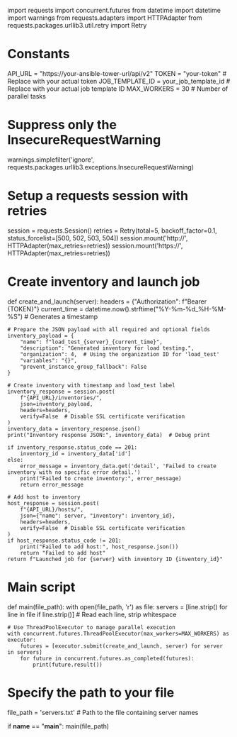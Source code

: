 import requests
import concurrent.futures
from datetime import datetime
import warnings
from requests.adapters import HTTPAdapter
from requests.packages.urllib3.util.retry import Retry

# Constants
API_URL = "https://your-ansible-tower-url/api/v2"
TOKEN = "your-token"  # Replace with your actual token
JOB_TEMPLATE_ID = your_job_template_id  # Replace with your actual job template ID
MAX_WORKERS = 30  # Number of parallel tasks

# Suppress only the InsecureRequestWarning
warnings.simplefilter('ignore', requests.packages.urllib3.exceptions.InsecureRequestWarning)

# Setup a requests session with retries
session = requests.Session()
retries = Retry(total=5, backoff_factor=0.1, status_forcelist=[500, 502, 503, 504])
session.mount('http://', HTTPAdapter(max_retries=retries))
session.mount('https://', HTTPAdapter(max_retries=retries))

# Create inventory and launch job
def create_and_launch(server):
    headers = {"Authorization": f"Bearer {TOKEN}"}
    current_time = datetime.now().strftime("%Y-%m-%d_%H-%M-%S")  # Generates a timestamp

    # Prepare the JSON payload with all required and optional fields
    inventory_payload = {
        "name": f"load_test_{server}_{current_time}",
        "description": "Generated inventory for load testing.",
        "organization": 4,  # Using the organization ID for 'load_test'
        "variables": "{}",
        "prevent_instance_group_fallback": False
    }

    # Create inventory with timestamp and load_test label
    inventory_response = session.post(
        f"{API_URL}/inventories/",
        json=inventory_payload,
        headers=headers,
        verify=False  # Disable SSL certificate verification
    )
    inventory_data = inventory_response.json()
    print("Inventory response JSON:", inventory_data)  # Debug print

    if inventory_response.status_code == 201:
        inventory_id = inventory_data['id']
    else:
        error_message = inventory_data.get('detail', 'Failed to create inventory with no specific error detail.')
        print("Failed to create inventory:", error_message)
        return error_message

    # Add host to inventory
    host_response = session.post(
        f"{API_URL}/hosts/",
        json={"name": server, "inventory": inventory_id},
        headers=headers,
        verify=False  # Disable SSL certificate verification
    )
    if host_response.status_code != 201:
        print("Failed to add host:", host_response.json())
        return "Failed to add host"
    return f"Launched job for {server} with inventory ID {inventory_id}"

# Main script
def main(file_path):
    with open(file_path, 'r') as file:
        servers = [line.strip() for line in file if line.strip()]  # Read each line, strip whitespace
    
    # Use ThreadPoolExecutor to manage parallel execution
    with concurrent.futures.ThreadPoolExecutor(max_workers=MAX_WORKERS) as executor:
        futures = [executor.submit(create_and_launch, server) for server in servers]
        for future in concurrent.futures.as_completed(futures):
            print(future.result())

# Specify the path to your file
file_path = 'servers.txt'  # Path to the file containing server names

if __name__ == "__main__":
    main(file_path)
